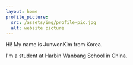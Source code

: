 ```yaml
---
layout: home
profile_picture:
  src: /assets/img/profile-pic.jpg
  alt: website picture
---
```


<p>
  Hi! My name is JunwonKim from Korea.
</p>

<p>
  I'm a student at Harbin Wanbang School in China.
</p>
